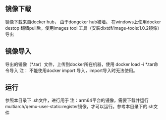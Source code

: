 ## 镜像下载
镜像下载来自docker hub， 由于dongcker hub被墙。 在windows上使用docker destop 翻墙pull后，使用images tool 工具（安装dixtdf/image-tools:1.0.2镜像）导出

## 镜像导入
导出的镜像（*.tar）文件，上传到docker所在机器，使用 docker load -i *.tar命令导入
注： 不能使用docker import 导入，import导入时无法使用。

## 运行
参照本目录下 .sh文件，进行用于
注：arm64平台的镜像，需要下载并运行multiarch/qemu-user-static:register镜像，才可以运行。参考本目录下的.sh文件